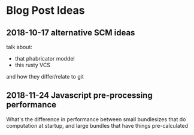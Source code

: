 # Blog Post Ideas

## 2018-10-17 alternative SCM ideas

talk about:

- that phabricator moddel
- this rusty VCS

and how they differ/relate to git

## 2018-11-24 Javascript pre-processing performance

What's the difference in performance between small bundlesizes that do computation at startup, and large bundles that have things pre-calculated
